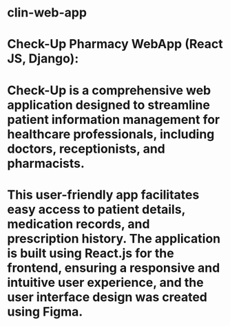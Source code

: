 # clin-web-app
# Check-Up Pharmacy WebApp (React JS, Django):
# Check-Up is a comprehensive web application designed to streamline patient information management for healthcare professionals, including doctors, receptionists, and pharmacists.
# This user-friendly app facilitates easy access to patient details, medication records, and prescription history. The application is built using React.js for the frontend, ensuring a responsive and intuitive user experience, and the user interface design was created using Figma.

